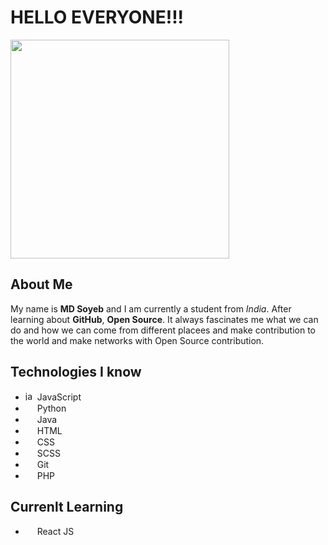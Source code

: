 # HELLO EVERYONE!!!

<img src="https://media.giphy.com/media/bcKmIWkUMCjVm/giphy.gif" width="350px">

## About Me
My name is **MD Soyeb** and I am currently a student from *India*. After learning about **GitHub**, **Open Source**. It always fascinates me what we can do and how we can come from different placees and make contribution to the world and make networks with Open Source contribution.

## Technologies I know 

- <a href="https://www.freepnglogos.com/pics/javascript" title="Image from freepnglogos.com"><img class="short" src="https://www.freepnglogos.com/uploads/javascript-png/javascript-vector-logo-yellow-png-transparent-javascript-vector-12.png" width="15px" alt="javascript vector logo yellow png transparent javascript vector" /></a>  JavaScript
- <img src="https://logos-download.com/wp-content/uploads/2016/10/Python_logo_icon.png" width="15px" >  Python
- <img src="https://cdn-icons-png.flaticon.com/512/226/226777.png" width="15px" >  Java
- <a href="https://www.flaticon.com/free-icons/html-5"><img src="https://cdn-icons-png.flaticon.com/512/5968/5968267.png" width="15px" ></a>  HTML
- <a href="https://www.flaticon.com/free-icons/html-5" title="html 5 icons"><img src="https://cdn-icons-png.flaticon.com/512/5968/5968242.png" width="15px" ></a>  CSS
- <a href="https://www.flaticon.com/free-icons/html-5" title="html 5 icons"><img src="https://cdn-icons-png.flaticon.com/512/919/919831.png" width="15px" ></a>  SCSS
- <a href="https://www.flaticon.com/free-icons/html-5" title="html 5 icons"><img src="https://cdn-icons-png.flaticon.com/512/4494/4494740.png" width="15px" ></a>  Git
- <a href="https://www.flaticon.com/free-icons/html-5" title="html 5 icons"><img src="https://cdn-icons-png.flaticon.com/512/5968/5968332.png" width="15px" ></a>  PHP

## Currenlt Learning

- <a href="https://www.flaticon.com/free-icons/html-5" title="html 5 icons"><img src="https://cdn-icons-png.flaticon.com/512/919/919851.png" width="15px" ></a>  React JS
